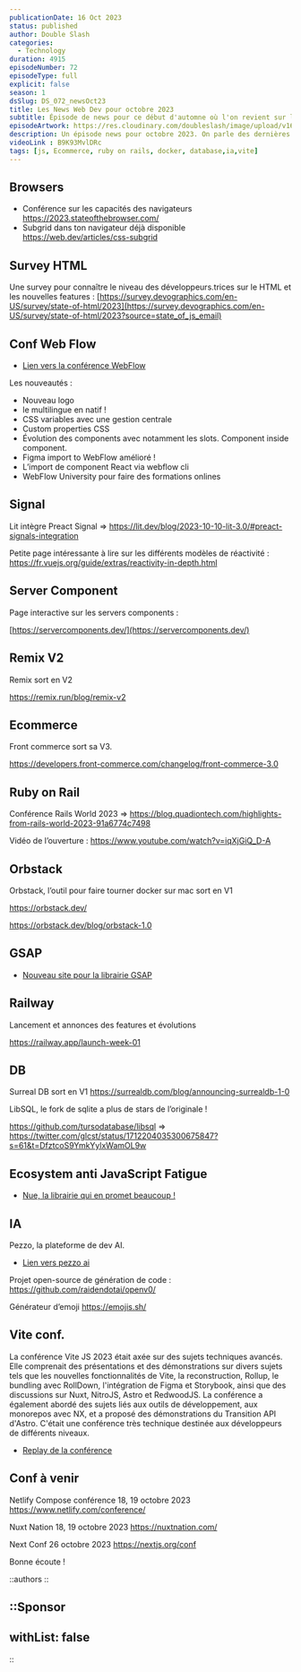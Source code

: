 ```yaml
---
publicationDate: 16 Oct 2023
status: published
author: Double Slash
categories:
  - Technology
duration: 4915
episodeNumber: 72
episodeType: full
explicit: false
season: 1
dsSlug: DS_072_newsOct23
title: Les News Web Dev pour octobre 2023
subtitle: Épisode de news pour ce début d'automne où l'on revient sur les dernières conférences.  
episodeArtwork: https://res.cloudinary.com/doubleslash/image/upload/v1697869551/episode/ART_72_newOct_mzzj8y.png
description: Un épisode news pour octobre 2023. On parle des dernières avancées en matière de navigateur. Mais aussi des conférences WebFlow, Vite JS et Ruby on Rails. On mentionne également les dernières versions de Remix, Front Commerce et Surreal DB. Bien entendu, on ne peut pas faire un épisode sans parler d'IA. Et nous terminerons par les prochaines conférences à suivre.
videoLink : B9K93MvlDRc
tags: [js, Ecommerce, ruby on rails, docker, database,ia,vite]
---
```

## Browsers

- Conférence sur les capacités des navigateurs https://2023.stateofthebrowser.com/
- Subgrid dans ton navigateur déjà disponible  https://web.dev/articles/css-subgrid

## Survey HTML

Une survey pour connaître le niveau des développeurs.trices sur le HTML et les nouvelles features :  [https://survey.devographics.com/en-US/survey/state-of-html/2023](https://survey.devographics.com/en-US/survey/state-of-html/2023?source=state_of_js_email)

## Conf Web Flow

- [Lien vers la conférence WebFlow](https://www.youtube.com/watch?v=Dfplt-jbp9o)

Les nouveautés :

- Nouveau logo
- le multilingue en natif !
- CSS variables avec une gestion centrale
- Custom properties CSS
- Évolution des components avec notamment les slots. Component inside component.
- Figma import to WebFlow amélioré !
- L’import de component React via webflow cli
- WebFlow University  pour faire des formations onlines

## Signal

Lit intègre Preact Signal ⇒ https://lit.dev/blog/2023-10-10-lit-3.0/#preact-signals-integration

Petite page intéressante  à lire sur les différents modèles de réactivité  : https://fr.vuejs.org/guide/extras/reactivity-in-depth.html

## Server Component

Page interactive sur les servers components :

[https://servercomponents.dev/](https://servercomponents.dev/)

## Remix V2

Remix sort en V2

https://remix.run/blog/remix-v2

## Ecommerce

Front commerce sort sa V3.

https://developers.front-commerce.com/changelog/front-commerce-3.0

## Ruby on Rail

Conférence Rails World 2023 ⇒ https://blog.quadiontech.com/highlights-from-rails-world-2023-91a6774c7498

Vidéo de l’ouverture : https://www.youtube.com/watch?v=iqXjGiQ_D-A

## Orbstack

Orbstack, l’outil pour faire tourner docker sur mac sort en V1

https://orbstack.dev/

https://orbstack.dev/blog/orbstack-1.0

## GSAP

- [Nouveau site pour la librairie GSAP](https://gsap.com/)

## Railway

Lancement et annonces des features et évolutions

https://railway.app/launch-week-01

## DB

Surreal DB sort en V1 https://surrealdb.com/blog/announcing-surrealdb-1-0

LibSQL, le fork de sqlite a plus de stars de l’originale !

https://github.com/tursodatabase/libsql ⇒ https://twitter.com/glcst/status/1712204035300675847?s=61&t=DfztcoS9YmkYylxWamOL9w

## Ecosystem anti JavaScript Fatigue

- [Nue, la librairie qui en promet beaucoup !](https://nuejs.org/tools/)

## IA

Pezzo, la plateforme de dev AI.

- [Lien vers pezzo ai](https://pezzo.ai/)

Projet open-source de génération de code : https://github.com/raidendotai/openv0/

Générateur d’emoji https://emojis.sh/

## Vite conf.

La conférence Vite JS 2023 était axée sur des sujets techniques avancés. Elle comprenait des présentations et des démonstrations sur divers sujets tels que les nouvelles fonctionnalités de Vite, la reconstruction, Rollup, le bundling avec RollDown, l'intégration de Figma et Storybook, ainsi que des discussions sur Nuxt, NitroJS, Astro et RedwoodJS. La conférence a également abordé des sujets liés aux outils de développement, aux monorepos avec NX, et a proposé des démonstrations du Transition API d'Astro. C'était une conférence très technique destinée aux développeurs de différents niveaux.

- [Replay de la conférence](https://viteconf.org/23/replay)

## Conf à venir

Netlify Compose conférence 18, 19 octobre 2023  https://www.netlify.com/conference/

Nuxt Nation 18, 19 octobre 2023 https://nuxtnation.com/

Next Conf 26 octobre 2023 https://nextjs.org/conf


Bonne écoute !

::authors
::

::Sponsor
---
withList: false
---
::
